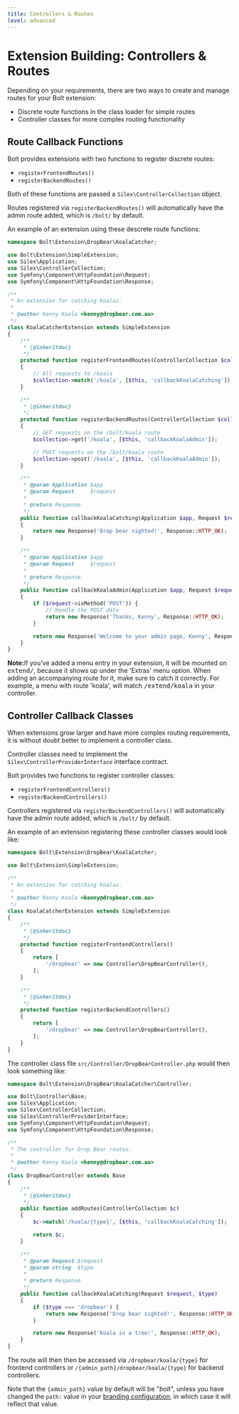 ```yaml
---
title: Controllers & Routes
level: advanced
---
```

Extension Building: Controllers & Routes
========================================

Depending on your requirements, there are two ways to create and manage routes
for your Bolt extension:

  * Discrete route functions in the class loader for simple routes
  * Controller classes for more complex routing functionality

Route Callback Functions
------------------------

Bolt provides extensions with two functions to register discrete routes:

  * `registerFrontendRoutes()`
  * `registerBackendRoutes()`

Both of these functions are passed a `Silex\ControllerCollection` object.

Routes registered via `registerBackendRoutes()` will automatically have the
admin route added, which is `/bolt/` by default.

An example of an extension using these descrete route functions:

```php
namespace Bolt\Extension\DropBear\KoalaCatcher;

use Bolt\Extension\SimpleExtension;
use Silex\Application;
use Silex\ControllerCollection;
use Symfony\Component\HttpFoundation\Request;
use Symfony\Component\HttpFoundation\Response;

/**
 * An extension for catching koalas.
 *
 * @author Kenny Koala <kenny@dropbear.com.au>
 */
class KoalaCatcherExtension extends SimpleExtension
{
    /**
     * {@inheritdoc}
     */
    protected function registerFrontendRoutes(ControllerCollection $collection)
    {
        // All requests to /koala
        $collection->match('/koala', [$this, 'callbackKoalaCatching']);
    }

    /**
     * {@inheritdoc}
     */
    protected function registerBackendRoutes(ControllerCollection $collection)
    {
        // GET requests on the /bolt/koala route
        $collection->get('/koala', [$this, 'callbackKoalaAdmin']);

        // POST requests on the /bolt/koala route
        $collection->post('/koala', [$this, 'callbackKoalaAdmin']);
    }

    /**
     * @param Application $app
     * @param Request     $request
     *
     * @return Response
     */
    public function callbackKoalaCatching(Application $app, Request $request)
    {
        return new Response('Drop bear sighted!', Response::HTTP_OK);
    }

    /**
     * @param Application $app
     * @param Request     $request
     *
     * @return Response
     */
    public function callbackKoalaAdmin(Application $app, Request $request)
    {
        if ($request->isMethod('POST')) {
            // Handle the POST data
            return new Response('Thanks, Kenny', Response::HTTP_OK);
        }

        return new Response('Welcome to your admin page, Kenny', Response::HTTP_OK);
    }
}
```

<p class="note"> <strong>Note:</strong>If you've added a menu entry in your
extension, it will be mounted on <tt>extend/</tt>, because it shows up under
the 'Extras' menu option. When adding an accompanying route for it,  make sure
to catch it correctly. For example, a menu with route 'koala', will match
<tt>/extend/koala</tt> in your controller. </p>

Controller Callback Classes
---------------------------

When extensions grow larger and have more complex routing requirements, it is
without doubt better to implement a controller class.

Controller classes need to implement the `Silex\ControllerProviderInterface`
interface contract.

Bolt provides two functions to register controller classes:

  * `registerFrontendControllers()`
  * `registerBackendControllers()`

Controllers registered via `registerBackendControllers()` will automatically
have the admin route added, which is `/bolt/` by default.

An example of an extension registering these controller classes would look
like:

```php
namespace Bolt\Extension\DropBear\KoalaCatcher;

use Bolt\Extension\SimpleExtension;

/**
 * An extension for catching koalas.
 *
 * @author Kenny Koala <kenny@dropbear.com.au>
 */
class KoalaCatcherExtension extends SimpleExtension
{
    /**
     * {@inheritdoc}
     */
    protected function registerFrontendControllers()
    {
        return [
            '/dropbear' => new Controller\DropBearController(),
        ];
    }

    /**
     * {@inheritdoc}
     */
    protected function registerBackendControllers()
    {
        return [
            '/dropbear' => new Controller\DropBearController(),
        ];
    }
}
```

The controller class file `src/Controller/DropBearController.php` would
then look something like:

```php
namespace Bolt\Extension\DropBear\KoalaCatcher\Controller;

use Bolt\Controller\Base;
use Silex\Application;
use Silex\ControllerCollection;
use Silex\ControllerProviderInterface;
use Symfony\Component\HttpFoundation\Request;
use Symfony\Component\HttpFoundation\Response;

/**
 * The controller for Drop Bear routes.
 *
 * @author Kenny Koala <kenny@dropbear.com.au>
 */
class DropBearController extends Base
{
    /**
     * {@inheritdoc}
     */
    public function addRoutes(ControllerCollection $c)
    {
        $c->match('/koala/{type}', [$this, 'callbackKoalaCatching']);

        return $c;
    }

    /**
     * @param Request $request
     * @param string  $type
     *
     * @return Response
     */
    public function callbackKoalaCatching(Request $request, $type)
    {
        if ($type === 'dropbear') {
            return new Response('Drop bear sighted!', Response::HTTP_OK);
        }

        return new Response('Koala in a tree!', Response::HTTP_OK);
    }
}
```

The route will then then be accessed via `/dropbear/koala/{type}` for frontend
controllers or `/{admin_path}/dropbear/koala/{type}` for backend controllers.

Note that the `{admin_path}` value by default will be "_bolt_", unless you have
changed the `path:` value in your [branding configuration][branding], in which
case it will reflect that value.


[branding]: /howto/performance-tips#configure-the-backend-path-and-other-branding
